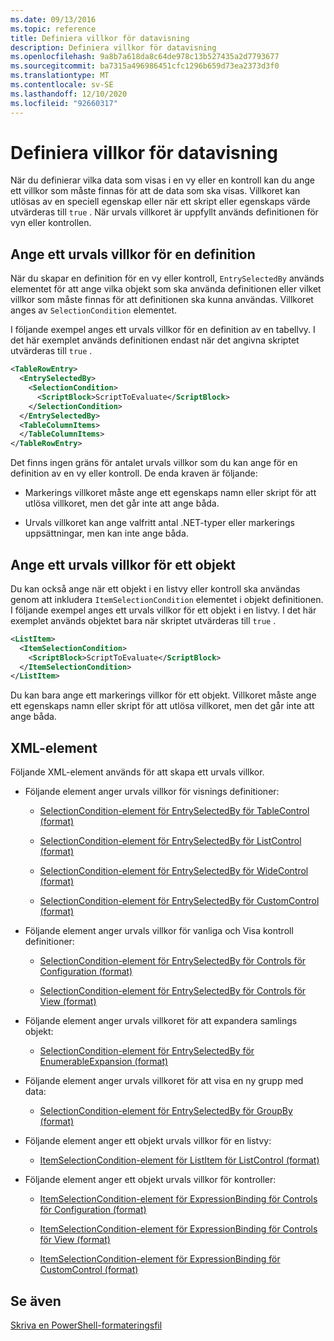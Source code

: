 ```yaml
---
ms.date: 09/13/2016
ms.topic: reference
title: Definiera villkor för datavisning
description: Definiera villkor för datavisning
ms.openlocfilehash: 9a8b7a618da8c64de978c13b527435a2d7793677
ms.sourcegitcommit: ba7315a496986451cfc1296b659d73ea2373d3f0
ms.translationtype: MT
ms.contentlocale: sv-SE
ms.lasthandoff: 12/10/2020
ms.locfileid: "92660317"
---
```

# <a name="defining-conditions-for-displaying-data"></a>Definiera villkor för datavisning

När du definierar vilka data som visas i en vy eller en kontroll kan du ange ett villkor som måste finnas för att de data som ska visas. Villkoret kan utlösas av en speciell egenskap eller när ett skript eller egenskaps värde utvärderas till `true` . När urvals villkoret är uppfyllt används definitionen för vyn eller kontrollen.

## <a name="specifying-a-selection-condition-for-a-definition"></a>Ange ett urvals villkor för en definition

När du skapar en definition för en vy eller kontroll, `EntrySelectedBy` används elementet för att ange vilka objekt som ska använda definitionen eller vilket villkor som måste finnas för att definitionen ska kunna användas. Villkoret anges av `SelectionCondition` elementet.

I följande exempel anges ett urvals villkor för en definition av en tabellvy. I det här exemplet används definitionen endast när det angivna skriptet utvärderas till `true` .

```xml
<TableRowEntry>
  <EntrySelectedBy>
    <SelectionCondition>
      <ScriptBlock>ScriptToEvaluate</ScriptBlock>
    </SelectionCondition>
  </EntrySelectedBy>
  <TableColumnItems>
  </TableColumnItems>
</TableRowEntry>

```

Det finns ingen gräns för antalet urvals villkor som du kan ange för en definition av en vy eller kontroll. De enda kraven är följande:

- Markerings villkoret måste ange ett egenskaps namn eller skript för att utlösa villkoret, men det går inte att ange båda.

- Urvals villkoret kan ange valfritt antal .NET-typer eller markerings uppsättningar, men kan inte ange båda.

## <a name="specifying-a-selection-condition-for-an-item"></a>Ange ett urvals villkor för ett objekt

Du kan också ange när ett objekt i en listvy eller kontroll ska användas genom att inkludera `ItemSelectionCondition` elementet i objekt definitionen. I följande exempel anges ett urvals villkor för ett objekt i en listvy. I det här exemplet används objektet bara när skriptet utvärderas till `true` .

```xml
<ListItem>
  <ItemSelectionCondition>
    <ScriptBlock>ScriptToEvaluate</ScriptBlock>
  </ItemSelectionCondition>
</ListItem>

```

Du kan bara ange ett markerings villkor för ett objekt. Villkoret måste ange ett egenskaps namn eller skript för att utlösa villkoret, men det går inte att ange båda.

## <a name="xml-elements"></a>XML-element

 Följande XML-element används för att skapa ett urvals villkor.

- Följande element anger urvals villkor för visnings definitioner:

  - [SelectionCondition-element för EntrySelectedBy för TableControl (format)](./selectioncondition-element-for-entryselectedby-for-tablecontrol-format.md)

  - [SelectionCondition-element för EntrySelectedBy för ListControl (format)](./selectioncondition-element-for-entryselectedby-for-listcontrol-format.md)

  - [SelectionCondition-element för EntrySelectedBy för WideControl (format)](./selectioncondition-element-for-entryselectedby-for-widecontrol-format.md)

  - [SelectionCondition-element för EntrySelectedBy för CustomControl (format)](./selectioncondition-element-for-entryselectedby-for-customcontrol-format.md)

- Följande element anger urvals villkor för vanliga och Visa kontroll definitioner:

  - [SelectionCondition-element för EntrySelectedBy för Controls för Configuration (format)](./selectioncondition-element-for-entryselectedby-for-controls-for-configuration-format.md)

  - [SelectionCondition-element för EntrySelectedBy för Controls för View (format)](./selectioncondition-element-for-entryselectedby-for-controls-for-view-format.md)

- Följande element anger urvals villkoret för att expandera samlings objekt:

  - [SelectionCondition-element för EntrySelectedBy för EnumerableExpansion (format)](./selectioncondition-element-for-entryselectedby-for-enumerableexpansion-format.md)

- Följande element anger urvals villkoret för att visa en ny grupp med data:

  - [SelectionCondition-element för EntrySelectedBy för GroupBy (format)](./selectioncondition-element-for-entryselectedby-for-groupby-format.md)

- Följande element anger ett objekt urvals villkor för en listvy:

  - [ItemSelectionCondition-element för ListItem för ListControl (format)](./itemselectioncondition-element-for-listitem-for-listcontrol-format.md)

- Följande element anger ett objekt urvals villkor för kontroller:

  - [ItemSelectionCondition-element för ExpressionBinding för Controls för Configuration (format)](./itemselectioncondition-element-for-expressionbinding-for-controls-for-configuration-format.md)

  - [ItemSelectionCondition-element för ExpressionBinding för Controls för View (format)](./itemselectioncondition-element-for-expressionbinding-for-controls-for-view-format.md)

  - [ItemSelectionCondition-element för ExpressionBinding för CustomControl (format)](./itemselectioncondition-element-for-expressionbinding-for-customcontrol-format.md)

## <a name="see-also"></a>Se även

[Skriva en PowerShell-formateringsfil](./writing-a-powershell-formatting-file.md)

